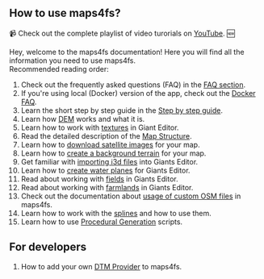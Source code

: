 ## How to use maps4fs?

📹 Check out the complete playlist of video turorials on [YouTube](https://www.youtube.com/watch?v=hPbJZ0HoiDE&list=PLug0g7UYHX8D1Jik6NkJjQhdxqS-NOtB9). 🆕<br>

Hey, welcome to the maps4fs documentation! Here you will find all the information you need to use maps4fs.  
Recommended reading order:

1. Check out the frequently asked questions (FAQ) in the [FAQ section](FAQ.md).
2. If you're using local (Docker) version of the app, check out the [Docker FAQ](docker_faq.md).
3. Learn the short step by step guide in the [Step by step guide](step_by_step.md).
4. Learn how [DEM](015_dem.md) works and what it is.
5. Learn how to work with [textures](textures.md) in Giant Editor.
6. Read the detailed description of the [Map Structure](map_structure.md).
7. Learn how to [download satellite images](download_satellite_images.md) for your map.
8. Learn how to [create a background terrain](006_backgroundterrain.md) for your map.
9. Get familiar with [importing i3d files](import_to_giants_editor.md) into Giants Editor.
10. Learn how to [create water planes](007_waterplanes.md) for Giants Editor.
11. Read about working with [fields](016_fields.md) in Giants Editor.
12. Read about working with [farmlands](farmlands.md) in Giants Editor.
13. Check out the documentation about [usage of custom OSM files](008_customosm.md) in maps4fs.
14. Learn how to work with the [splines](splines.md) and how to use them.
15. Learn how to use [Procedural Generation](procedural_generation.md) scripts.

## For developers

1. How to add your own [DTM Provider](dtm_providers.md) to maps4fs.